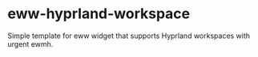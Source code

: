 # eww-hyprland-workspace
Simple template for eww widget that supports Hyprland workspaces with urgent ewmh.
